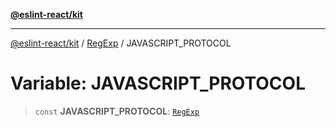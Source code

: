 [**@eslint-react/kit**](../../../../README.md)

***

[@eslint-react/kit](../../../../README.md) / [RegExp](../README.md) / JAVASCRIPT\_PROTOCOL

# Variable: JAVASCRIPT\_PROTOCOL

> `const` **JAVASCRIPT\_PROTOCOL**: [`RegExp`](https://developer.mozilla.org/docs/Web/JavaScript/Reference/Global_Objects/RegExp)
